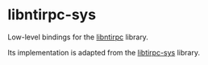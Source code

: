 # libntirpc-sys

Low-level bindings for the [libntirpc](https://github.com/nfs-ganesha/ntirpc)
library.

Its implementation is adapted from the
[libtirpc-sys](https://crates.io/crates/libtirpc-sys) library.